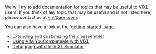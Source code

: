 We will try to add documentation for topics that may be useful to VIXL users. If
you think of any topic that may be useful and is not listed here, please contact
us at <vixl@arm.com>.

You can also have a look at the ['getting started' page](../getting-started-aarch64.md).

* [Extending and customizing the disassembler](extending-the-disassembler.md)
* [Using VIM YouCompleteMe with VIXL](ycm.md)
* [Debugging with the VIXL Simulator](simulator-debugger.md)
